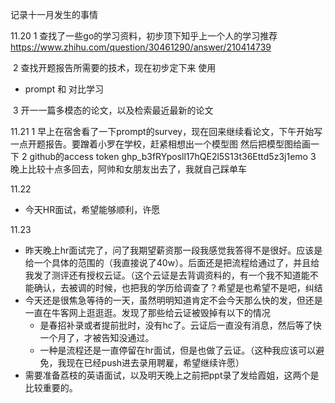 记录十一月发生的事情

11.20
	1 查找了一些go的学习资料，初步顶下知乎上一个人的学习推荐
https://www.zhihu.com/question/30461290/answer/210414739

​	2 查找开题报告所需要的技术，现在初步定下来 使用

- prompt 和 对比学习

​	3 开一一篇多模态的论文，以及检索最近最新的论文

11.21
    1 早上在宿舍看了一下prompt的survey，现在回来继续看论文，下午开始写一点开题报告。要蹭着小罗在学校，赶紧相想出一个模型图
    然后把模型图给画一下
   2 github的access token
    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
   3 晚上比较十点多回去，阿帅和女朋友出去了，我就自己踩单车 

11.22

-   今天HR面试，希望能够顺利，许愿



11.23

- 昨天晚上hr面试完了，问了我期望薪资那一段我感觉我答得不是很好。应该是给一个具体的范围的（我直接说了40w）。后面还是把流程给通过了，并且给我发了测评还有授权云证。（这个云证是去背调资料的，有一个我不知道能不能确认，去被调的时候，也把我的学历给调查了？希望是也希望不是吧，纠结
- 今天还是很焦急等待的一天，虽然明明知道肯定不会今天那么快的发，但还是一直在牛客网上逛逛逛。发现了那些给云证被毁掉有以下的情况
  - 是春招补录或者提前批时，没有hc了。云证后一直没有消息，然后等了快一个月了，才被告知没通过。
  - 一种是流程还是一直停留在hr面试，但是也做了云证。（这种我应该可以避免，我现在已经push进去录用聘雇，希望继续许愿）
- 需要准备荔枝的英语面试，以及明天晚上之前把ppt录了发给霞姐，这两个是比较重要的。

